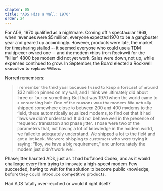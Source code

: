 ```yaml
---
chapter: 05
title: "ADS Hits a Wall: 1970"
order: 24
---
```


For ADS, 1970 qualified as a nightmare. Coming off a spectacular 1969, when revenues were $5 million, everyone expected 1970 to be a gangbuster year and geared up accordingly. However, products were late, the market for timesharing stalled -- it seemed everyone who could use a TDM multiplexer owned one -- and the modem chips from Rockwell for the "killer" 4800 bps modem did not yet work. Sales were down, not up, while expenses continued to grow. In September, the Board elected a Rockwell executive to replace Wilkes.

Norred remembers:

>I remember the third year because I used to keep a forecast of around $32 million pinned on my wall, and I think we ultimately did about three or four or something. But that was 1970 when the world came to a screeching halt. One of the reasons was the modem. We actually shipped somewhere close to between 200 and 400 modems to the field, these automatically equalized modems, to find out that it had flaws we didn’t understand. It did not behave well in the presence of frequency translation and phase jitter. Those were two of the parameters that, not having a lot of knowledge in the modem world, we failed to adequately understand. We shipped a lot to the field and got a lot back. We were shipping to customers who were trying it saying: "Boy, we have a big requirement," and unfortunately the modem just didn't work well.

Phase jitter haunted ADS, just as it had buffaloed Codex, and as it would challenge every firm trying to innovate a high-speed modem. Few succeeded, having to wait for the solution to become public knowledge, before they could introduce competitive products.

Had ADS fatally over-reached or would it right itself?
